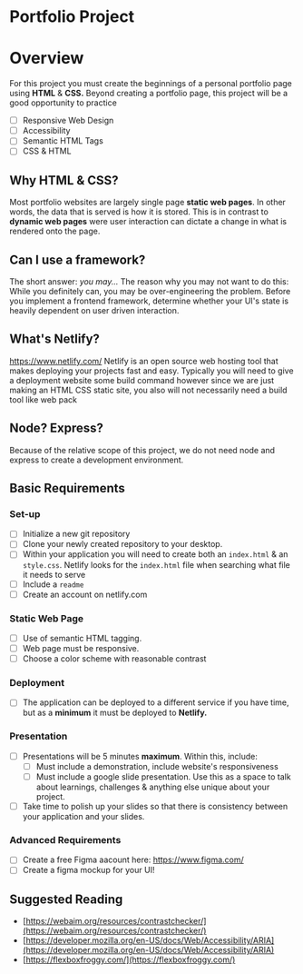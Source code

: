# Portfolio Project

# Overview

For this project you must create the beginnings of a personal portfolio page using **HTML** & **CSS.** Beyond creating a portfolio page, this project will be a good opportunity to practice

- [ ]  Responsive Web Design
- [ ]  Accessibility
- [ ]  Semantic HTML Tags
- [ ]  CSS & HTML

## Why HTML & CSS?

Most portfolio websites are largely single page **static web pages**. In other words, the data that is served is how it is stored. This is in contrast to **dynamic web pages** were user interaction can dictate a change in what is rendered onto the page. 

## Can I use a framework?

The short answer: *you may...*
The reason why you may not want to do this: While you definitely can, you may be over-engineering the problem. Before you implement a frontend framework, determine whether your UI's state is heavily dependent on user driven interaction.

## What's Netlify?
https://www.netlify.com/
Netlify is an open source web hosting tool that makes deploying your projects fast and easy. Typically you will need to give a deployment website some build command however since we are just making an HTML CSS static site, you also will not necessarily need a build tool like web pack

## Node? Express?

Because of the relative scope of this project, we do not need node and express to create a development environment. 

## Basic Requirements

### Set-up

- [ ]  Initialize a new git repository
- [ ]  Clone your newly created repository to your desktop.
- [ ]  Within your application you will need to create both an `index.html` & an `style.css`. Netlify looks for the `index.html` file when searching what file it needs to serve
- [ ]  Include a `readme`
- [ ]  Create an account on netlify.com

### Static Web Page

- [ ]  Use of semantic HTML tagging.
- [ ]  Web page must be responsive.
- [ ]  Choose a color scheme with reasonable contrast

### Deployment

- [ ]  The application can be deployed to a different service if you have time, but as a **minimum** it must be deployed to **Netlify.**

### Presentation

- [ ]  Presentations will be 5 minutes **maximum**. Within this, include:
    - [ ]  Must include a demonstration, include website's responsiveness
    - [ ]  Must include a google slide presentation. Use this as a space to talk about learnings, challenges & anything else unique about your project.
- [ ]  Take time to polish up your slides so that there is consistency between your application and your slides.

### Advanced Requirements
- [ ]  Create a free Figma aacount here: https://www.figma.com/
- [ ]  Create a figma mockup for your UI!

## Suggested Reading

- [https://webaim.org/resources/contrastchecker/](https://webaim.org/resources/contrastchecker/)
- [https://developer.mozilla.org/en-US/docs/Web/Accessibility/ARIA](https://developer.mozilla.org/en-US/docs/Web/Accessibility/ARIA)
- [https://flexboxfroggy.com/](https://flexboxfroggy.com/)
